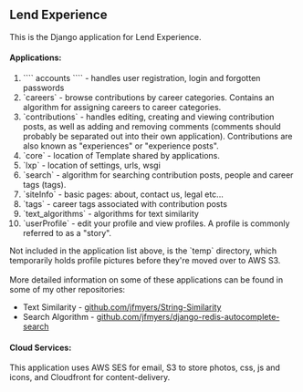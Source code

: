 <h2>Lend Experience</h2>

This is the Django application for Lend Experience.
<br>
<h4>Applications:</h4>
<ol>
	<li>
				````
					accounts
				```` 
			- handles user registration, login and forgotten passwords</li>
	<li>`careers` - browse contributions by career categories. Contains an algorithm for assigning careers to career categories.</li>
	<li>`contributions` - handles editing, creating and viewing contribution posts, as well as adding and removing comments (comments should probably be separated out into their own application). Contributions are also known as "experiences" or "experience posts".</li>
	<li>`core` - location of Template shared by applications.</li>
	<li>`lxp` - location of settings, urls, wsgi</li>
	<li>`search` - algorithm for searching contribution posts, people and career tags (tags).</li>
	<li>`siteInfo` - basic pages: about, contact us, legal etc...</li>
	<li>`tags` - career tags associated with contribution posts</li>
	<li>`text_algorithms` - algorithms for text similarity</li>
	<li>`userProfile` - edit your profile and view profiles. A profile is commonly referred to as a "story".
</ol>
Not included in the application list above, is the `temp` directory, which temporarily holds profile pictures before they're moved over to AWS S3.
<br>
<br>
More detailed information on some of these applications can be found in some of my other repositories:
<ul>
	<li>Text Similarity - <a href="https://github.com/jfmyers/String-Similarity">github.com/jfmyers/String-Similarity</a></li>
	<li>Search Algorithm - <a href="https://github.com/jfmyers/django-redis-autocomplete-search">github.com/jfmyers/django-redis-autocomplete-search</a></li>
</ul>
<h4>Cloud Services:</h4>
This application uses AWS SES for email, S3 to store photos, css, js and icons, and Cloudfront for content-delivery.